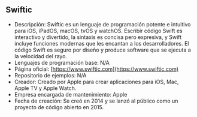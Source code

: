 ## Swiftic

- Descripción: Swiftic es un lenguaje de programación potente e intuitivo para iOS, iPadOS, macOS, tvOS y watchOS. Escribir código Swift es interactivo y divertido, la sintaxis es concisa pero expresiva, y Swift incluye funciones modernas que les encantan a los desarrolladores. El código Swift es seguro por diseño y produce software que se ejecuta a la velocidad del rayo.
- Lenguajes de programación base: N/A
- Página oficial: [https://www.swiftic.com](https://www.swiftic.com)
- Repositorio de ejemplos: N/A
- Creador: Creado por Apple para crear aplicaciones para iOS, Mac, Apple TV y Apple Watch. 
- Empresa encargada de mantenimiento: Apple
- Fecha de creación: Se creó en 2014 y se lanzó al público como un proyecto de código abierto en 2015.
